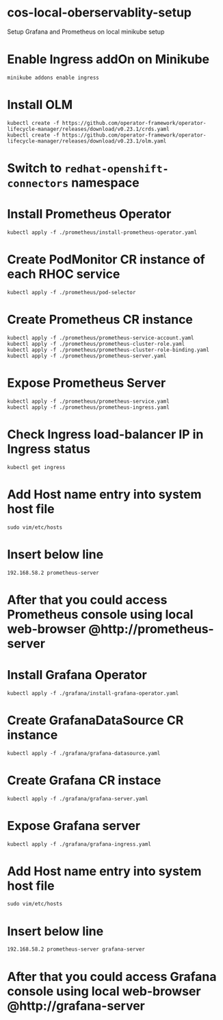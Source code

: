 # cos-local-oberservablity-setup
Setup Grafana and Prometheus on local minikube setup

# Enable Ingress addOn on Minikube
```
minikube addons enable ingress
```

# Install OLM
```
kubectl create -f https://github.com/operator-framework/operator-lifecycle-manager/releases/download/v0.23.1/crds.yaml
kubectl create -f https://github.com/operator-framework/operator-lifecycle-manager/releases/download/v0.23.1/olm.yaml
```

# Switch to `redhat-openshift-connectors` namespace


# Install Prometheus Operator
```
kubectl apply -f ./prometheus/install-prometheus-operator.yaml
```

# Create PodMonitor CR instance of each RHOC service
```
kubectl apply -f ./prometheus/pod-selector
```

# Create Prometheus CR instance
```
kubectl apply -f ./prometheus/prometheus-service-account.yaml
kubectl apply -f ./prometheus/prometheus-cluster-role.yaml
kubectl apply -f ./prometheus/prometheus-cluster-role-binding.yaml
kubectl apply -f ./prometheus/prometheus-server.yaml
```

# Expose Prometheus Server
```
kubectl apply -f ./prometheus/prometheus-service.yaml
kubectl apply -f ./prometheus/prometheus-ingress.yaml
```

# Check Ingress load-balancer IP in Ingress status
```
kubectl get ingress
```

# Add Host name entry into system host file
```
sudo vim/etc/hosts
```

# Insert below line
```
192.168.58.2 prometheus-server
```

# After that you could access Prometheus console using local web-browser @http://prometheus-server

# Install Grafana Operator
```
kubectl apply -f ./grafana/install-grafana-operator.yaml
```

# Create GrafanaDataSource CR instance
```
kubectl apply -f ./grafana/grafana-datasource.yaml
```

# Create Grafana CR instace
```
kubectl apply -f ./grafana/grafana-server.yaml
```

# Expose Grafana server
```
kubectl apply -f ./grafana/grafana-ingress.yaml
```

# Add Host name entry into system host file
```
sudo vim/etc/hosts
```

# Insert below line
```
192.168.58.2 prometheus-server grafana-server
```

# After that you could access Grafana console using local web-browser @http://grafana-server